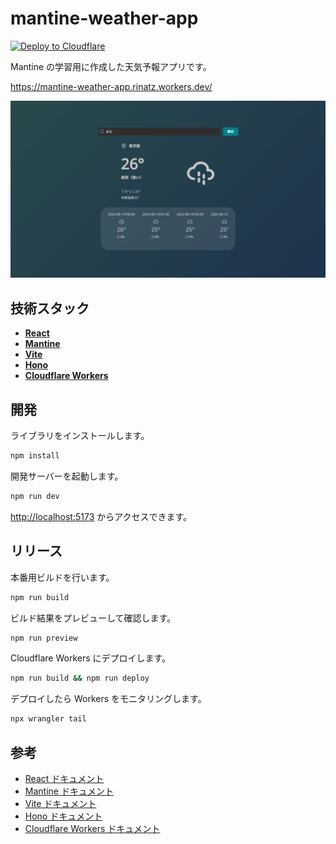 # mantine-weather-app

[![Deploy to Cloudflare](https://deploy.workers.cloudflare.com/button)](https://deploy.workers.cloudflare.com/?url=https://github.com/cloudflare/templates/tree/main/vite-react-template)

Mantine の学習用に作成した天気予報アプリです。

https://mantine-weather-app.rinatz.workers.dev/

[![](./preview.png)](https://mantine-weather-app.rinatz.workers.dev/)

## 技術スタック

- [**React**](https://react.dev/)
- [**Mantine**](https://mantine.dev/)
- [**Vite**](https://vite.dev/)
- [**Hono**](https://hono.dev/)
- [**Cloudflare Workers**](https://developers.cloudflare.com/workers/)

## 開発

ライブラリをインストールします。

```bash
npm install
```

開発サーバーを起動します。

```bash
npm run dev
```

[http://localhost:5173](http://localhost:5173) からアクセスできます。

## リリース

本番用ビルドを行います。

```bash
npm run build
```

ビルド結果をプレビューして確認します。

```bash
npm run preview
```

Cloudflare Workers にデプロイします。

```bash
npm run build && npm run deploy
```

デプロイしたら Workers をモニタリングします。

```bash
npx wrangler tail
```

## 参考

- [React ドキュメント](https://reactjs.org/)
- [Mantine ドキュメント](https://mantine.dev/getting-started/)
- [Vite ドキュメント](https://vitejs.dev/guide/)
- [Hono ドキュメント](https://hono.dev/)
- [Cloudflare Workers ドキュメント](https://developers.cloudflare.com/workers/)
